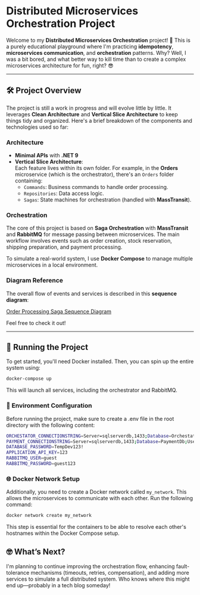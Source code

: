 # Distributed Microservices Orchestration Project

Welcome to my **Distributed Microservices Orchestration** project! 🎉 This is a purely educational playground where I'm practicing **idempotency**, **microservices communication**, and **orchestration** patterns. Why? Well, I was a bit bored, and what better way to kill time than to create a complex microservices architecture for fun, right? 😎

---

## 🛠️ Project Overview

The project is still a work in progress and will evolve little by little. It leverages **Clean Architecture** and **Vertical Slice Architecture** to keep things tidy and organized. Here's a brief breakdown of the components and technologies used so far:

### **Architecture**

- **Minimal APIs** with **.NET 9**  
- **Vertical Slice Architecture**:  
  Each feature lives within its own folder. For example, in the **Orders** microservice (which is the orchestrator), there's an `Orders` folder containing:
  - `Commands`: Business commands to handle order processing.
  - `Repositories`: Data access logic.
  - `Sagas`: State machines for orchestration (handled with **MassTransit**).

### **Orchestration**

The core of this project is based on **Saga Orchestration** with **MassTransit** and **RabbitMQ** for message passing between microservices. The main workflow involves events such as order creation, stock reservation, shipping preparation, and payment processing.

To simulate a real-world system, I use **Docker Compose** to manage multiple microservices in a local environment.

### **Diagram Reference**

The overall flow of events and services is described in this **sequence diagram**:

[Order Processing Saga Sequence Diagram](./docs/OrderProcessingSagaSequenceDiagram.svg)

Feel free to check it out!

---

## 🚀 Running the Project

To get started, you'll need Docker installed. Then, you can spin up the entire system using:

```bash
docker-compose up
```

This will launch all services, including the orchestrator and RabbitMQ.

### **🔑 Environment Configuration**

Before running the project, make sure to create a .env file in the root directory with the following content:

```bash
ORCHESTATOR_CONNECTIONSTRING=Server=sqlserverdb,1433;Database=OrchestatorDb;User Id=sa;Password=TempDev123!;MultipleActiveResultSets=true;TrustServerCertificate=true
PAYMENT_CONNECTIONSTRING=Server=sqlserverdb,1433;Database=PaymentDb;User Id=sa;Password=TempDev123!;MultipleActiveResultSets=true;TrustServerCertificate=true
DATABASE_PASSWORD=TempDev123!
APPLICATION_API_KEY=123
RABBITMQ_USER=guest
RABBITMQ_PASSWORD=guest123
```

### **🌐 Docker Network Setup**

Additionally, you need to create a Docker network called `my_network`. This allows the microservices to communicate with each other. Run the following command:


```bash
docker network create my_network
```

This step is essential for the containers to be able to resolve each other's hostnames within the Docker Compose setup.

## 🤓 What’s Next?
I'm planning to continue improving the orchestration flow, enhancing fault-tolerance mechanisms (timeouts, retries, compensation), and adding more services to simulate a full distributed system. Who knows where this might end up—probably in a tech blog someday!
